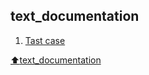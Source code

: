 ## text_documentation

1. [Tast case](https://github.com/6Glow/Test-case.md)




[:arrow_up:text_documentation](#text_documentation)

